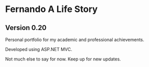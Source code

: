 # Fernando A Life Story
## Version 0.20

Personal portfolio for my academic and professional achievements. 

Developed using ASP.NET MVC.

Not much else to say for now.
Keep up for new updates.